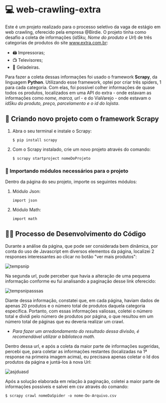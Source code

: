 # 💻 web-crawling-extra

Este é um projeto realizado para o processo seletivo da vaga de estágio em web crawling, oferecido pela empresa @Birdie. O projeto tinha como desafio a coleta de informações (*idSku, Nome do produto e Url*) de três categorias de produtos do site www.extra.com.br:

* 🖨️ Impressoras;
* 📺 Televisores;
* 🧊 Geladeiras.

Para fazer a coleta dessas informações foi usado o framework **Scrapy**, da linguagem **Python**. Utilizando esse framework, optei por criar três spiders, 1 para cada categoria. Com elas, foi possível colher informações de quase todos os produtos, localizados em uma API do extra - onde estavam as informações como *nome, marca, url* - e do ViaVarejo - onde estavam o *idSku do produto, preço, parcelamento e o id do lojista*.

## 📁 Criando novo projeto com o framework Scrapy

1. Abra o seu terminal e instale o Scrapy:

   ```$ pip install scrapy```

2. Com o Scrapy instalado, crie um novo projeto através do comando:

    ```$ scrapy startproject nomeDoProjeto```
    
 
### 🧮 Importando módulos necessários para o projeto

Dentro da página do seu projeto, importe os seguintes módulos:

1. Módulo Json:

   ```import json```

2. Módulo Math:
   
   ```import math```

## 👩‍💻 Processo de Desenvolvimento do Código

Durante a análise da página, que pode ser considerada bem dinâmica, por conta do uso de Javascript em diversos elementos da página, localizei 2 responses interessantes ao clicar no botão "ver mais produtos":

![tempsnip](https://user-images.githubusercontent.com/82274021/126075819-0fa7a689-c990-4df2-a2e8-8db9a6206d81.jpg)

Na segunda url, pude perceber que havia a alteração de uma pequena informação conforme eu fui analisando a paginação desse link oferecido:

![tempsnipasssas](https://user-images.githubusercontent.com/82274021/126076573-ee1efca9-a18b-455f-b3b1-c24b74349100.jpg)

Diante dessa informação, constatei que, em cada página, haviam dados de apenas 20 produtos e o número total de produtos daquela categoria específica. Portanto, com essas informações valiosas, coletei o número total e dividi pelo número de produtos por página, o que resultou em um número total de páginas que eu deveria realizar um crawl.

   * *Para fazer um arredondamento do resultado dessa divisão, é recomendável utilizar a biblioteca math.*

Dentro dessa url, e após a coleta da maior parte de informações sugeridas, percebi que, para coletar as informações restantes (localizadas na 1ª response na primeira imagem acima), eu precisava apenas coletar o Id dos produtos da página e juntá-los à nova Url:

![asjduasd](https://user-images.githubusercontent.com/82274021/126077162-bc56ee8e-0efd-4995-9ef7-5d27d08adcb4.jpg)

Após a solução elaborada em relação à paginação, coletei a maior parte de informações possíveis e salvei em csv através do comando:

   ```$ scrapy crawl nomeDaSpider -o nome-Do-Arquivo.csv```










